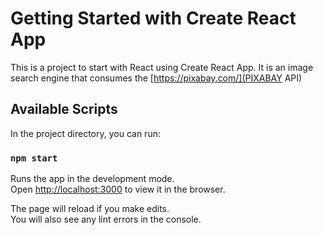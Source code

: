 # Getting Started with Create React App

This is a project to start with React using Create React App. 
It is an image search engine that consumes the [https://pixabay.com/](PIXABAY API)

## Available Scripts

In the project directory, you can run:

### `npm start`

Runs the app in the development mode.\
Open [http://localhost:3000](http://localhost:3000) to view it in the browser.

The page will reload if you make edits.\
You will also see any lint errors in the console.
